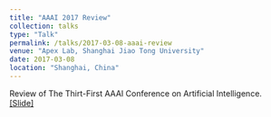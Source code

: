 ```yaml
---
title: "AAAI 2017 Review"
collection: talks
type: "Talk"
permalink: /talks/2017-03-08-aaai-review
venue: "Apex Lab, Shanghai Jiao Tong University"
date: 2017-03-08
location: "Shanghai, China"
---
```


Review of The Thirt-First AAAI Conference on Artificial Intelligence.<br>
[[Slide]](http://lantaoyu.github.io/files/2017-03-08-aaai-review.pdf)